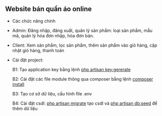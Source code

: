 ## Website bán quần áo online
- <p>Các chức năng chính</p>
- <p>Admin: Đăng nhập, đăng  xuất, quản lý sản phẩm: loại sản phẩm, mẫu mã, quản lý hóa đơn nhập, hóa đơn bán.</p>
- <p>Client: Xem sản phẩm, lọc sản phẩm, thêm sản phẩm vào giỏ hàng, cập nhật giỏ hàng, thanh toán</p>
- <p>Cài đặt project: </p>
    
    <p>B1: Tạo application key bằng lệnh <u>php artisan key:gererate</u> </p>
    <p>B2: Cài đặt các file module thông qua composer bằng lệnh <u>composer install</u></p>
    <p>B3: Tạo cơ sở dữ liệu, cấu hình file .env</p>
    <p>B4: Cài đặt csdl: <u>php artisan migrate</u> tạo csdl và <u>php artisan db:seed</u> để thêm dữ liệu</p>


